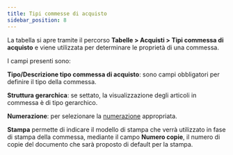 ```yaml
---
title: Tipi commesse di acquisto
sidebar_position: 8
---
```


La tabella si apre tramite il percorso **Tabelle > Acquisti > Tipi commessa di acquisto** e viene utilizzata per determinare le proprietà di una commessa.

I campi presenti sono:

**Tipo/Descrizione tipo commessa di acquisto**: sono campi obbligatori per definire il tipo della commessa.

**Struttura gerarchica**: se settato, la visualizzazione degli articoli in commessa è di tipo gerarchico.

**Numerazione**: per selezionare la [numerazione](/docs/configurations/tables/fluentis-numerations) appropriata. 

**Stampa** permette di indicare il modello di stampa che verrà utilizzato in fase di stampa della commessa, mediante il campo **Numero copie**, il numero di copie del documento che sarà proposto di default per la stampa.

